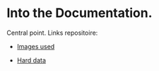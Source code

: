 # Into the Documentation.

Central point. Links repositoire:


  - [Images used](https://github.com/DuendeInexistente/ITP/blob/master/Images)

  - [Hard data](/harddata.md)